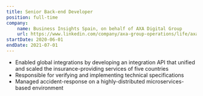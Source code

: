 ```yaml
---
title: Senior Back-end Developer
position: full-time
company:
    name: Business Insights Spain, on behalf of AXA Digital Group
    url: https://www.linkedin.com/company/axa-group-operations/life/axa-technology-engine/?viewAsMember=true
startDate: 2020-06-01
endDate: 2021-07-01
---
```

- Enabled global integrations by developing an integration API that unified and scaled the insurance-providing services of five countries
- Responsible for verifying and implementing technical specifications
- Managed accident-response on a highly-distributed microservices-based environment